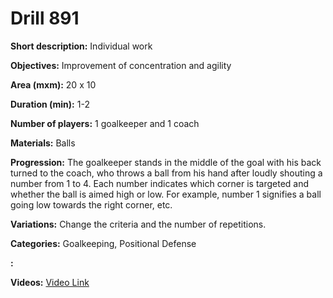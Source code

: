 # Drill 891

**Short description:**
Individual work

**Objectives:**
Improvement of concentration and agility

**Area (mxm):**
20 x 10

**Duration (min):**
1-2

**Number of players:**
1 goalkeeper and 1 coach

**Materials:**
Balls

**Progression:**
The goalkeeper stands in the middle of the goal with his back turned to the coach, who throws a ball from his hand after loudly shouting a number from 1 to 4. Each number indicates which corner is targeted and whether the ball is aimed high or low. For example, number 1 signifies a ball going low towards the right corner, etc.

**Variations:**
Change the criteria and the number of repetitions.

**Categories:**
Goalkeeping, Positional Defense

**:**


**Videos:**
[Video Link](https://www.youtube.com/embed/-RCoV9wUsEY)

